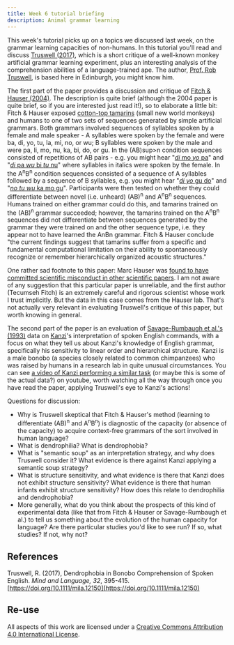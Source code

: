 ```yaml
---
title: Week 6 tutorial briefing
description: Animal grammar learning
---
```


This week's tutorial picks up on a topics we discussed last week, on the grammar learning capacities of non-humans. In this tutorial you'll read and discuss [Truswell (2017)](https://doi.org/10.1111/mila.12150), which is a short critique of a well-known monkey artificial grammar learning experiment, plus an interesting analysis of the comprehension abilities of a language-trained ape. The author, [Prof. Rob Truswell](http://robtruswell.com), is based here in Edinburgh, you might know him. 

The first part of the paper provides a discussion and critique of [Fitch & Hauser (2004)](https://doi.org/10.1126/science.1089401). The description is quite brief (although the 2004 paper is quite brief, so if you are interested just read it!), so to elaborate a little bit: Fitch & Hauser exposed [cotton-top tamarins](https://en.wikipedia.org/wiki/Cotton-top_tamarin) (small new world monkeys) and humans to one of two sets of sequences generated by simple artificial grammars. Both grammars involved sequences of syllables spoken by a female and male speaker - A syllables were spoken by the female and were ba, di, yo, tu, la, mi, no, or wu; B syllables were spoken by the male and were pa, li, mo, nu, ka, bi, do, or gu. In the (AB)sup>n</sup> condition sequences consisted of repetitions of AB pairs - e.g. you might hear "[*di* mo *yo* pa](fitchhauser_materials/di-mo-yo-pa.wav)" and "[*di* pa *wu* bi *tu* nu](fitchhauser_materials/di-pa-wu-bi-tu-nu.wav)" where syllables in italics were spoken by the female. In the A<sup>n</sup>B<sup>n</sup> condition sequences consisted of a sequence of A syllables followed by a sequence of B syllables, e.g. you might hear "[*di yo* gu do](fitchhauser_materials/di-yo-gu-do.wav)" and "[*no tu wu* ka mo gu](fitchhauser_materials/no-tu-wu-ka-mo-gu.wav)". Participants were then tested on whether they could differentiate between novel (i.e. unheard) (AB)<sup>n</sup> and A<sup>n</sup>B<sup>n</sup> sequences. Humans trained on either grammar could do this, and tamarins trained on the (AB)<sup>n</sup> grammar succeeded; however, the tamarins trained on the A<sup>n</sup>B<sup>n</sup> sequences did not differentiate between sequences generated by the grammar they were trained on and the other sequence type, i.e. they appear not to have learned the AnBn grammar. Fitch & Hauser conclude "the current findings suggest that tamarins suffer from a specific and fundamental computational limitation on their ability to spontaneously recognize or remember hierarchically organized acoustic structures."

One rather sad footnote to this paper: Marc Hauser was [found to have committed scientific misconduct in other scientific papers](https://en.wikipedia.org/wiki/Marc_Hauser#Scientific_misconduct). I am not aware of any suggestion that this particular paper is unreliable, and the first author (Tecumseh Fitch) is an extremely careful and rigorous scientist whose work I trust implicitly. But the data in this case comes from the Hauser lab. That's not actually very relevant in evaluating Truswell's critique of this paper, but worth knowing in general.

The second part of the paper is an evaluation of [Savage-Rumbaugh et al.'s (1993)](https://www.jstor.org/stable/1166068) data on [Kanzi](https://en.wikipedia.org/wiki/Kanzi)'s interpretation of spoken English commands, with a focus on what they tell us about Kanzi's knowledge of English grammar, specifically his sensitivity to linear order and hierarchical structure. Kanzi is a male bonobo (a species closely related to common chimpanzees) who was raised by humans in a research lab in quite unusual circumstances. You can see [a video of Kanzi performing a similar task](https://youtu.be/2Dhc2zePJFE) (or maybe this is some of the actual data?) on youtube, worth watching all the way through once you have read the paper, applying Truswell's eye to Kanzi's actions!  

Questions for discussion:
- Why is Truswell skeptical that Fitch & Hauser's method (learning to differentiate (AB)<sup>n</sup> and A<sup>n</sup>B<sup>n</sup>) is diagnostic of the capacity (or absence of the capacity) to acquire context-free grammars of the sort involved in human language?
- What is dendrophilia? What is dendrophobia?
- What is "semantic soup" as an interpretation strategy, and why does Truswell consider it? What evidence is there against Kanzi applying a semantic soup strategy?
- What is structure sensitivity, and what evidence is there that Kanzi does not exhibit structure sensitivity? What evidence is there that human infants exhibit structure sensitivity? How does this relate to dendrophilia and dendrophobia?
- More generally, what do you think about the prospects of this kind of experimental data (like that from Fitch & Hauser or Savage-Rumbaugh et al.) to tell us something about the evolution of the human capacity for language? Are there particular studies you'd like to see run? If so, what studies? If not, why not?


## References

Truswell, R. (2017), Dendrophobia in Bonobo Comprehension of Spoken English. *Mind and Language, 32*, 395-415. [https://doi.org/10.1111/mila.12150](https://doi.org/10.1111/mila.12150)

## Re-use

All aspects of this work are licensed under a [Creative Commons Attribution 4.0 International License](http://creativecommons.org/licenses/by/4.0/).
